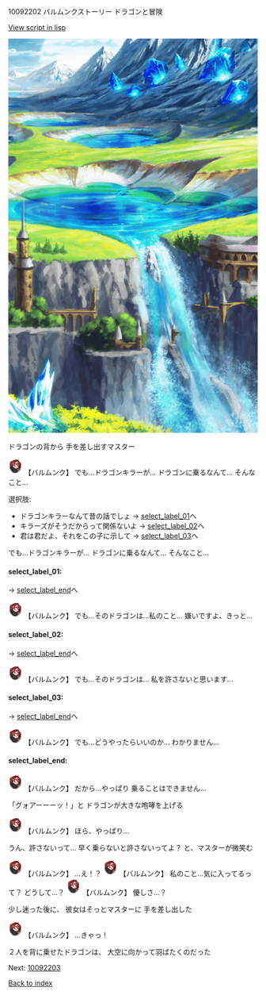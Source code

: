 10092202 バルムンクストーリー ドラゴンと冒険

[View script in lisp](../scripts/10092202.txt)

![highland.png](../images/backgrounds/highland.png)

ドラゴンの背から
手を差し出すマスター

<img src="../images/units/100921.png" alt="100921.png" height="34"/>
【バルムンク】
でも…ドラゴンキラーが…
ドラゴンに乗るなんて…
そんなこと…

選択肢:
- ドラゴンキラーなんて昔の話でしょ → [select_label_01](#select_label_01)へ
- キラーズがそうだからって関係ないよ → [select_label_02](#select_label_02)へ
- 君は君だよ、それをこの子に示して → [select_label_03](#select_label_03)へ

でも…ドラゴンキラーが…
ドラゴンに乗るなんて…
そんなこと…

#### select_label_01:
 → [select_label_end](#select_label_end)へ

<img src="../images/units/100921.png" alt="100921.png" height="34"/>
【バルムンク】
でも…そのドラゴンは…私のこと…
嫌いですよ、きっと…

#### select_label_02:
 → [select_label_end](#select_label_end)へ

<img src="../images/units/100921.png" alt="100921.png" height="34"/>
【バルムンク】
でも…そのドラゴンは…
私を許さないと思います…

#### select_label_03:
 → [select_label_end](#select_label_end)へ

<img src="../images/units/100921.png" alt="100921.png" height="34"/>
【バルムンク】
でも…どうやったらいいのか…
わかりません…

#### select_label_end:

<img src="../images/units/100921.png" alt="100921.png" height="34"/>
【バルムンク】
だから…やっぱり
乗ることはできません…

「グォアーーーッ！」と
ドラゴンが大きな咆哮を上げる

<img src="../images/units/100921.png" alt="100921.png" height="34"/>
【バルムンク】
ほら、やっぱり…

うん、許さないって…
早く乗らないと許さないってよ？
と、マスターが微笑む

<img src="../images/units/100921.png" alt="100921.png" height="34"/>
【バルムンク】
…え！？

<img src="../images/units/100921.png" alt="100921.png" height="34"/>
【バルムンク】
私のこと…気に入ってるって？
どうして…？

<img src="../images/units/100921.png" alt="100921.png" height="34"/>
【バルムンク】
優しさ…？

少し迷った後に、
彼女はそっとマスターに
手を差し出した

<img src="../images/units/100921.png" alt="100921.png" height="34"/>
【バルムンク】
…きゃっ！

２人を背に乗せたドラゴンは、
大空に向かって羽ばたくのだった

Next: [10092203](10092203.md)

[Back to index](index.md)
